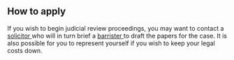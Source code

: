 ##  How to apply

If you wish to begin judicial review proceedings, you may want to contact a [
solicitor ](/en/justice/courtroom/solicitors/) who will in turn brief a [
barrister ](/en/justice/courtroom/barristers/) to draft the papers for the
case. It is also possible for you to represent yourself if you wish to keep
your legal costs down.
